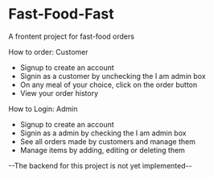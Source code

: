 # Fast-Food-Fast
A frontent project for fast-food orders


How to order: Customer
- Signup to create an account
- Signin as a customer by unchecking the I am admin box
- On any meal of your choice, click on the order button
- View your order history


How to Login: Admin
- Signup to create an account
- Signin as a admin by checking the I am admin box
- See all orders made by customers and manage them
- Manage items by adding, editing or deleting them


--The backend for this project is not yet implemented--



